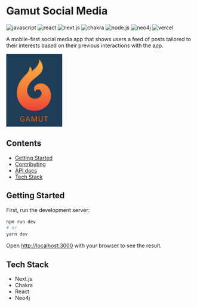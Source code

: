 # Gamut Social Media

![javascript](https://img.shields.io/badge/JavaScript-323330?style=for-the-badge&logo=javascript&logoColor=F7DF1E)
![react](https://img.shields.io/badge/React-20232A?style=for-the-badge&logo=react&logoColor=61DAFB)
![next.js](https://img.shields.io/badge/next.js-000000?style=for-the-badge&logo=nextdotjs&logoColor=white)
![chakra](https://img.shields.io/badge/Chakra--UI-319795?style=for-the-badge&logo=chakra-ui&logoColor=white)
![node.js](https://img.shields.io/badge/Node.js-339933?style=for-the-badge&logo=nodedotjs&logoColor=white)
![neo4j](	https://img.shields.io/badge/Neo4j-018bff?style=for-the-badge&logo=neo4j&logoColor=white)
![vercel](https://img.shields.io/badge/Vercel-000000?style=for-the-badge&logo=vercel&logoColor=white)

A mobile-first social media app that shows users a feed of posts tailored to their interests based on their previous interactions with the app.

<img src="docs/logo.png" width="150"/>

## Contents

- [Getting Started](#getting-started)
- [Contributing](CONTRIBUTING.md)
- [API docs](docs/API-guide.md)
- [Tech Stack](#tech-stack)

## Getting Started

First, run the development server:

```bash
npm run dev
# or
yarn dev
```

Open [http://localhost:3000](http://localhost:3000) with your browser to see the result.

## Tech Stack

- Next.js
- Chakra
- React
- Neo4j
